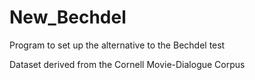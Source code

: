 # New_Bechdel
Program to set up the alternative to the Bechdel test

Dataset derived from the Cornell Movie-Dialogue Corpus
